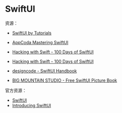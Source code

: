 # SwiftUI

资源：

+ [SwiftUI by Tutorials](https://www.kodeco.com/books/swiftui-by-tutorials/v5.0)
+ [AppCoda Mastering SwiftUI](https://www.appcoda.com.tw/learnswift/)

+ [Hacking with Swift - 100 Days of SwiftUI](https://www.hackingwithswift.com/100/swiftui)

+ [Hacking with Swift - 100 Days of SwiftUI](https://www.hackingwithswift.com/100)

+ [designcode - SwiftUI Handbook](https://designcode.io/swiftui-handbook)
+ [BIG MOUNTAIN STUDIO - Free SwiftUI Picture Book](https://www.bigmountainstudio.com/free-swiftui-book)



官方资源：

+ [SwiftUI](https://developer.apple.com/cn/documentation/swiftui/)
+ [Introducing SwiftUI](https://developer.apple.com/tutorials/swiftui)

